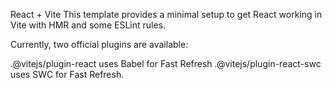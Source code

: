 React + Vite
This template provides a minimal setup to get React working in Vite with HMR and some ESLint rules.

Currently, two official plugins are available:

 .@vitejs/plugin-react uses Babel for Fast Refresh
 .@vitejs/plugin-react-swc uses SWC for Fast Refresh.
